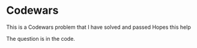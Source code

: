 # Codewars

This is a Codewars problem that I have solved and passed
Hopes this help 

The question is in the code.
